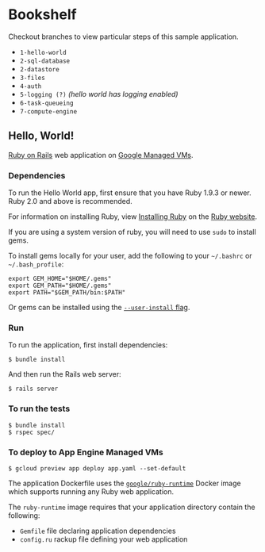 # Bookshelf

Checkout branches to view particular steps of this sample application.

 - `1-hello-world`
 - `2-sql-database`
 - `2-datastore`
 - `3-files`
 - `4-auth`
 - `5-logging (?)` *(hello world has logging enabled)*
 - `6-task-queueing`
 - `7-compute-engine`

## Hello, World!

[Ruby on Rails][ror] web application on [Google Managed VMs][mvms].

### Dependencies

To run the Hello World app, first ensure that you have Ruby 1.9.3 or newer.
Ruby 2.0 and above is recommended.

For information on installing Ruby, view [Installing Ruby][] on the [Ruby website][].

If you are using a system version of ruby, you will need to use `sudo` to install gems.

To install gems locally for your user, add the following to your `~/.bashrc` or `~/.bash_profile`:

    export GEM_HOME="$HOME/.gems"
    export GEM_PATH="$HOME/.gems"
    export PATH="$GEM_PATH/bin:$PATH"

Or gems can be installed using the [`--user-install` flag][user-install].

### Run

To run the application, first install dependencies:

    $ bundle install

And then run the Rails web server:

    $ rails server

### To run the tests

    $ bundle install
    $ rspec spec/

### To deploy to App Engine Managed VMs

    $ gcloud preview app deploy app.yaml --set-default

The application Dockerfile uses the [`google/ruby-runtime`][runtime] Docker image
which supports running any Ruby web application.

The `ruby-runtime` image requires that your application directory contain the following:

 - `Gemfile` file declaring application dependencies
 - `config.ru` rackup file defining your web application

[ror]: http://rubyonrails.org/
[mvms]: https://cloud.google.com/appengine/docs/managed-vms/
[Installing Ruby]: https://www.ruby-lang.org/en/documentation/installation/
[Ruby website]: https://www.ruby-lang.org
[user-install]: http://guides.rubygems.org/faqs/#user-install
[runtime]: https://registry.hub.docker.com/u/google/ruby-runtime/
